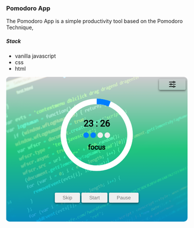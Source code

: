 ### Pomodoro App

The Pomodoro App is a simple productivity tool based on the Pomodoro Technique,

##### Stack
- vanilla javascript
- css
- html  

![Pomodoro App](Screenshot.png)
